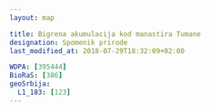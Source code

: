 ```yaml
---
layout: map

title: Bigrena akumulacija kod manastira Tumane
designation: Spomenik prirode
last_modified_at: 2018-07-29T18:32:09+02:00

WDPA: [395444]
BioRaS: [386]
geoSrbija:
  L1_183: [123]
---
```

